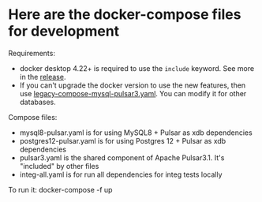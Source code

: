 # Here are the docker-compose files for development

Requirements: 
* docker desktop 4.22+ is required to use the `include` keyword. See more in the [release]( https://www.docker.com/blog/docker-desktop-4-22/).
* If you can't upgrade the docker version to use the new features, then use [legacy-compose-mysql-pulsar3.yaml](legacy-compose-mysql-pulsar3.yaml). You can modify it for other databases.

Compose files:
* mysql8-pulsar.yaml is for using MySQL8 + Pulsar as xdb dependencies
* postgres12-pulsar.yaml is for using Postgres 12 + Pulsar as xdb dependencies
* pulsar3.yaml is the shared component of Apache Pulsar3.1. It's "included" by other files
* integ-all.yaml is for run all dependencies for integ tests locally

To run it:
docker-compose -f <filename> up

